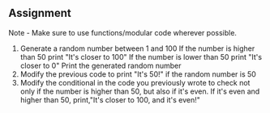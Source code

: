 ## Assignment

Note - Make sure to use functions/modular code wherever possible.
1. Generate a random number between 1 and 100
If the number is higher than 50 print "It's closer to 100"
If the number is lower than 50 print "It's closer to 0"
Print the generated random number
2. Modify the previous code to print "It's 50!" if the random number is 50
3. Modify the conditional in the code you previously wrote to check not only if the  number is higher than 50, but also if it's even. If it's even and higher than 50, print,"It's closer to 100, and it's even!"